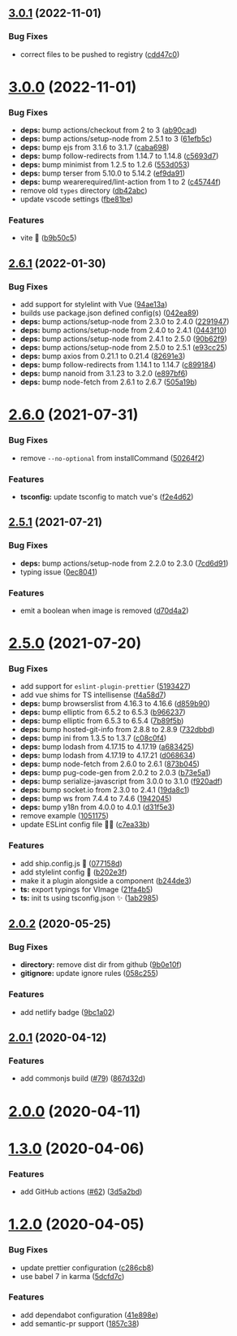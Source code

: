 ## [3.0.1](https://github.com/vinayakkulkarni/v-image/compare/v3.0.0...v3.0.1) (2022-11-01)


### Bug Fixes

* correct files to be pushed to registry ([cdd47c0](https://github.com/vinayakkulkarni/v-image/commit/cdd47c04885616429b3f32879b9a5095a223bfe5))



# [3.0.0](https://github.com/vinayakkulkarni/v-image/compare/v2.6.1...v3.0.0) (2022-11-01)


### Bug Fixes

* **deps:** bump actions/checkout from 2 to 3 ([ab90cad](https://github.com/vinayakkulkarni/v-image/commit/ab90cadb5f7773278d37b7574667cf0917ca72e0))
* **deps:** bump actions/setup-node from 2.5.1 to 3 ([61efb5c](https://github.com/vinayakkulkarni/v-image/commit/61efb5c7bc833ed7a4ffc353b7ec9f15de3b0d75))
* **deps:** bump ejs from 3.1.6 to 3.1.7 ([caba698](https://github.com/vinayakkulkarni/v-image/commit/caba6980633bc3e3e12d4466b0f19acd0e851ea2))
* **deps:** bump follow-redirects from 1.14.7 to 1.14.8 ([c5693d7](https://github.com/vinayakkulkarni/v-image/commit/c5693d7e303c63c0beb26d082270d5b1ee81197c))
* **deps:** bump minimist from 1.2.5 to 1.2.6 ([553d053](https://github.com/vinayakkulkarni/v-image/commit/553d053edbe1870ba34f39b0641d5d6a9355456c))
* **deps:** bump terser from 5.10.0 to 5.14.2 ([ef9da91](https://github.com/vinayakkulkarni/v-image/commit/ef9da9109181cd45f3a1c15dc9f30a2c0522b802))
* **deps:** bump wearerequired/lint-action from 1 to 2 ([c45744f](https://github.com/vinayakkulkarni/v-image/commit/c45744f5be644d63490db7bd39d7af97c92f00d3))
* remove old `types` directory ([db42abc](https://github.com/vinayakkulkarni/v-image/commit/db42abcd406ffe814988f29d211f1427b9cbcb00))
* update vscode settings ([fbe81be](https://github.com/vinayakkulkarni/v-image/commit/fbe81be7f55949d2532bd2a32121cdf8285c4fc5))


### Features

* vite 🕺 ([b9b50c5](https://github.com/vinayakkulkarni/v-image/commit/b9b50c5fea64532556f2359c3311d03b315dee83))



## [2.6.1](https://github.com/vinayakkulkarni/v-image/compare/v2.6.0...v2.6.1) (2022-01-30)


### Bug Fixes

* add support for stylelint with Vue ([94ae13a](https://github.com/vinayakkulkarni/v-image/commit/94ae13a510926286661174f4a054cb18d55cce25))
* builds use package.json defined config(s) ([042ea89](https://github.com/vinayakkulkarni/v-image/commit/042ea8952ee138389f777766c47fc5b6c18de0f7))
* **deps:** bump actions/setup-node from 2.3.0 to 2.4.0 ([2291947](https://github.com/vinayakkulkarni/v-image/commit/22919474d4433c1dcddb6bd15c7535f82e097533))
* **deps:** bump actions/setup-node from 2.4.0 to 2.4.1 ([0443f10](https://github.com/vinayakkulkarni/v-image/commit/0443f10c842c3f9f9b42d483bed3b02fda35a8dc))
* **deps:** bump actions/setup-node from 2.4.1 to 2.5.0 ([90b62f9](https://github.com/vinayakkulkarni/v-image/commit/90b62f9b2d53f74a9852815532e31e4d20745aac))
* **deps:** bump actions/setup-node from 2.5.0 to 2.5.1 ([e93cc25](https://github.com/vinayakkulkarni/v-image/commit/e93cc250fb4593c30a7d1bdfe63e9f82f891f0d5))
* **deps:** bump axios from 0.21.1 to 0.21.4 ([82691e3](https://github.com/vinayakkulkarni/v-image/commit/82691e3463218fabf989fba27529515f36696254))
* **deps:** bump follow-redirects from 1.14.1 to 1.14.7 ([c899184](https://github.com/vinayakkulkarni/v-image/commit/c8991844e8059f9002bc1c81fa3999b6aa7a90be))
* **deps:** bump nanoid from 3.1.23 to 3.2.0 ([e897bf6](https://github.com/vinayakkulkarni/v-image/commit/e897bf650d32a171a7b9932d033e8376e3af6413))
* **deps:** bump node-fetch from 2.6.1 to 2.6.7 ([505a19b](https://github.com/vinayakkulkarni/v-image/commit/505a19ba890da3b9754a19ed23d0f95918388ee5))



# [2.6.0](https://github.com/vinayakkulkarni/v-image/compare/v2.5.1...v2.6.0) (2021-07-31)


### Bug Fixes

* remove `--no-optional` from installCommand ([50264f2](https://github.com/vinayakkulkarni/v-image/commit/50264f2cc47eb6bf38f02e4bb9c86c1dd4f1c772))


### Features

* **tsconfig:** update tsconfig to match vue's ([f2e4d62](https://github.com/vinayakkulkarni/v-image/commit/f2e4d6288c07bb4df113ee0696181603d53aba4a))



## [2.5.1](https://github.com/vinayakkulkarni/v-image/compare/v2.5.0...v2.5.1) (2021-07-21)


### Bug Fixes

* **deps:** bump actions/setup-node from 2.2.0 to 2.3.0 ([7cd6d91](https://github.com/vinayakkulkarni/v-image/commit/7cd6d91d54f3e3849388de8d6a841dc7375e4345))
* typing issue ([0ec8041](https://github.com/vinayakkulkarni/v-image/commit/0ec8041b4614e89b125105f5b30ce4bb8c6a60d1))


### Features

* emit a boolean when image is removed ([d70d4a2](https://github.com/vinayakkulkarni/v-image/commit/d70d4a283f544070ffa1c883aeb8a49781bbb6bf))



# [2.5.0](https://github.com/vinayakkulkarni/v-image/compare/v2.0.2...v2.5.0) (2021-07-20)


### Bug Fixes

* add support for `eslint-plugin-prettier` ([5193427](https://github.com/vinayakkulkarni/v-image/commit/519342713d1a8288ad5c91fa3400b54821bb67ca))
* add vue shims for TS intellisense ([f4a58d7](https://github.com/vinayakkulkarni/v-image/commit/f4a58d76e74d4d54c22a9c2cf08b683aae3025a5))
* **deps:** bump browserslist from 4.16.3 to 4.16.6 ([d859b90](https://github.com/vinayakkulkarni/v-image/commit/d859b90a30802ca3884e8eb18a99febd2c7abfdf))
* **deps:** bump elliptic from 6.5.2 to 6.5.3 ([b966237](https://github.com/vinayakkulkarni/v-image/commit/b966237e32e50887827c65b0aecbc97b18eb4e49))
* **deps:** bump elliptic from 6.5.3 to 6.5.4 ([7b89f5b](https://github.com/vinayakkulkarni/v-image/commit/7b89f5b9b075b83b886ab91d6ddac6b6436e7193))
* **deps:** bump hosted-git-info from 2.8.8 to 2.8.9 ([732dbbd](https://github.com/vinayakkulkarni/v-image/commit/732dbbda7ed0a14325311fc822e6eb87a6344232))
* **deps:** bump ini from 1.3.5 to 1.3.7 ([c08c0f4](https://github.com/vinayakkulkarni/v-image/commit/c08c0f4369076b98071a61f49a8e9aba4086a201))
* **deps:** bump lodash from 4.17.15 to 4.17.19 ([a683425](https://github.com/vinayakkulkarni/v-image/commit/a6834259e0fb4ad6fe43cfe132c0f6376c1ad8c7))
* **deps:** bump lodash from 4.17.19 to 4.17.21 ([d068634](https://github.com/vinayakkulkarni/v-image/commit/d068634e05c29405d6c860974cc3825a4003082c))
* **deps:** bump node-fetch from 2.6.0 to 2.6.1 ([873b045](https://github.com/vinayakkulkarni/v-image/commit/873b04573a4788c2745b51891f22ab185b0a46ed))
* **deps:** bump pug-code-gen from 2.0.2 to 2.0.3 ([b73e5a1](https://github.com/vinayakkulkarni/v-image/commit/b73e5a1cbde025eb2ec4fb719c0dc77716ee03aa))
* **deps:** bump serialize-javascript from 3.0.0 to 3.1.0 ([f920adf](https://github.com/vinayakkulkarni/v-image/commit/f920adf4c668dba556a769a41d90446e85a6d6fc))
* **deps:** bump socket.io from 2.3.0 to 2.4.1 ([19da8c1](https://github.com/vinayakkulkarni/v-image/commit/19da8c1aa4809ec41f10ab43a175125f7822e9d8))
* **deps:** bump ws from 7.4.4 to 7.4.6 ([1942045](https://github.com/vinayakkulkarni/v-image/commit/19420452b75cdf415327df9f8755ab98d9a1078c))
* **deps:** bump y18n from 4.0.0 to 4.0.1 ([d31f5e3](https://github.com/vinayakkulkarni/v-image/commit/d31f5e3009c7d7d0d5271f176aa5190b157619a5))
* remove example ([1051175](https://github.com/vinayakkulkarni/v-image/commit/105117505285b2607dd2846f1df1973b0f5d9992))
* update ESLint config file 👨‍🔧 ([c7ea33b](https://github.com/vinayakkulkarni/v-image/commit/c7ea33b721086d42294dc989841d4a83982ec8a8))


### Features

* add ship.config.js 🥳 ([077158d](https://github.com/vinayakkulkarni/v-image/commit/077158d119e7731f88cdf8ea6db048762b821526))
* add stylelint config 🥳 ([b202e3f](https://github.com/vinayakkulkarni/v-image/commit/b202e3f111e4387f75ca35a902d1587f0b9bf91f))
* make it a plugin alongside a component ([b244de3](https://github.com/vinayakkulkarni/v-image/commit/b244de325eac505a9e54520c08be13e30019b37a))
* **ts:** export typings for VImage ([21fa4b5](https://github.com/vinayakkulkarni/v-image/commit/21fa4b584e62f452074076ff271baaa6b81c398b))
* **ts:** init ts using tsconfig.json ✨ ([1ab2985](https://github.com/vinayakkulkarni/v-image/commit/1ab2985bb46dc0168849dabbe53cd6779da9e966))



<a name="2.0.2"></a>
## [2.0.2](https://github.com/vinayakkulkarni/v-image/compare/v2.0.1...v2.0.2) (2020-05-25)


### Bug Fixes

* **directory:** remove dist dir from github ([9b0e10f](https://github.com/vinayakkulkarni/v-image/commit/9b0e10f))
* **gitignore:** update ignore rules ([058c255](https://github.com/vinayakkulkarni/v-image/commit/058c255))


### Features

* add netlify badge ([9bc1a02](https://github.com/vinayakkulkarni/v-image/commit/9bc1a02))



<a name="2.0.1"></a>
## [2.0.1](https://github.com/vinayakkulkarni/v-image/compare/v2.0.0...v2.0.1) (2020-04-12)


### Features

* add commonjs build ([#79](https://github.com/vinayakkulkarni/v-image/issues/79)) ([867d32d](https://github.com/vinayakkulkarni/v-image/commit/867d32d))



<a name="2.0.0"></a>
# [2.0.0](https://github.com/vinayakkulkarni/v-image/compare/v1.3.0...v2.0.0) (2020-04-11)



<a name="1.3.0"></a>
# [1.3.0](https://github.com/vinayakkulkarni/v-image/compare/v1.2.0...v1.3.0) (2020-04-06)


### Features

* add GitHub actions ([#62](https://github.com/vinayakkulkarni/v-image/issues/62)) ([3d5a2bd](https://github.com/vinayakkulkarni/v-image/commit/3d5a2bd))



<a name="1.2.0"></a>
# [1.2.0](https://github.com/vinayakkulkarni/v-image/compare/1.1.0...1.2.0) (2020-04-05)


### Bug Fixes

* update prettier configuration ([c286cb8](https://github.com/vinayakkulkarni/v-image/commit/c286cb8))
* use babel 7 in karma ([5dcfd7c](https://github.com/vinayakkulkarni/v-image/commit/5dcfd7c))


### Features

* add dependabot configuration ([41e898e](https://github.com/vinayakkulkarni/v-image/commit/41e898e))
* add semantic-pr support ([1857c38](https://github.com/vinayakkulkarni/v-image/commit/1857c38))



